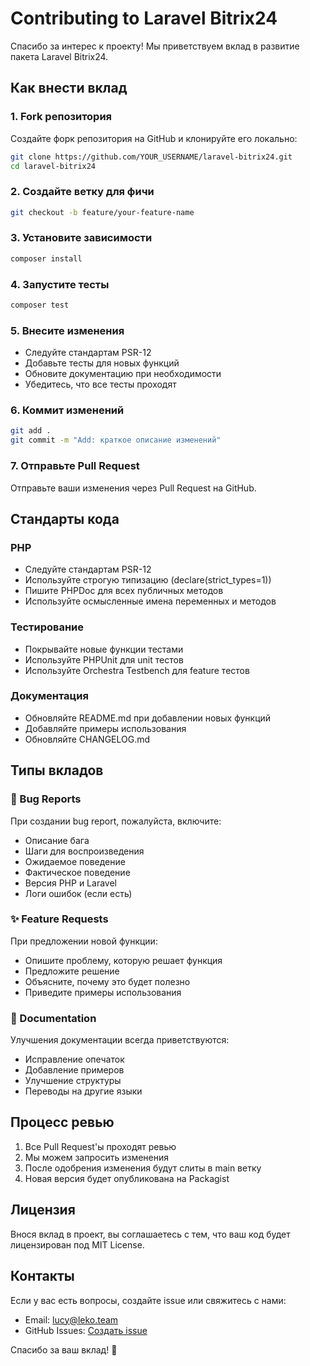 # Contributing to Laravel Bitrix24

Спасибо за интерес к проекту! Мы приветствуем вклад в развитие пакета Laravel Bitrix24.

## Как внести вклад

### 1. Fork репозитория

Создайте форк репозитория на GitHub и клонируйте его локально:

```bash
git clone https://github.com/YOUR_USERNAME/laravel-bitrix24.git
cd laravel-bitrix24
```

### 2. Создайте ветку для фичи

```bash
git checkout -b feature/your-feature-name
```

### 3. Установите зависимости

```bash
composer install
```

### 4. Запустите тесты

```bash
composer test
```

### 5. Внесите изменения

- Следуйте стандартам PSR-12
- Добавьте тесты для новых функций
- Обновите документацию при необходимости
- Убедитесь, что все тесты проходят

### 6. Коммит изменений

```bash
git add .
git commit -m "Add: краткое описание изменений"
```

### 7. Отправьте Pull Request

Отправьте ваши изменения через Pull Request на GitHub.

## Стандарты кода

### PHP

- Следуйте стандартам PSR-12
- Используйте строгую типизацию (declare(strict_types=1))
- Пишите PHPDoc для всех публичных методов
- Используйте осмысленные имена переменных и методов

### Тестирование

- Покрывайте новые функции тестами
- Используйте PHPUnit для unit тестов
- Используйте Orchestra Testbench для feature тестов

### Документация

- Обновляйте README.md при добавлении новых функций
- Добавляйте примеры использования
- Обновляйте CHANGELOG.md

## Типы вкладов

### 🐛 Bug Reports

При создании bug report, пожалуйста, включите:

- Описание бага
- Шаги для воспроизведения
- Ожидаемое поведение
- Фактическое поведение
- Версия PHP и Laravel
- Логи ошибок (если есть)

### ✨ Feature Requests

При предложении новой функции:

- Опишите проблему, которую решает функция
- Предложите решение
- Объясните, почему это будет полезно
- Приведите примеры использования

### 📝 Documentation

Улучшения документации всегда приветствуются:

- Исправление опечаток
- Добавление примеров
- Улучшение структуры
- Переводы на другие языки

## Процесс ревью

1. Все Pull Request'ы проходят ревью
2. Мы можем запросить изменения
3. После одобрения изменения будут слиты в main ветку
4. Новая версия будет опубликована на Packagist

## Лицензия

Внося вклад в проект, вы соглашаетесь с тем, что ваш код будет лицензирован под MIT License.

## Контакты

Если у вас есть вопросы, создайте issue или свяжитесь с нами:

- Email: lucy@leko.team
- GitHub Issues: [Создать issue](https://github.com/leko-team/laravel-bitrix24/issues)

Спасибо за ваш вклад! 🎉

